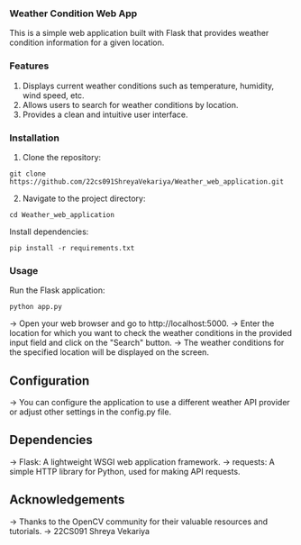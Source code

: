 ### Weather Condition Web App
This is a simple web application built with Flask that provides weather condition information for a given location.

### Features
1. Displays current weather conditions such as temperature, humidity, wind speed, etc.
2. Allows users to search for weather conditions by location.
3. Provides a clean and intuitive user interface.
### Installation
1. Clone the repository:
```
git clone https://github.com/22cs091ShreyaVekariya/Weather_web_application.git
```
2. Navigate to the project directory:
 ```
cd Weather_web_application
```
Install dependencies:
```
pip install -r requirements.txt
```
### Usage
Run the Flask application:
```
python app.py
```
-> Open your web browser and go to http://localhost:5000.
-> Enter the location for which you want to check the weather conditions in the provided input field and click on the "Search" button.
-> The weather conditions for the specified location will be displayed on the screen.
## Configuration
-> You can configure the application to use a different weather API provider or adjust other settings in the config.py file.

## Dependencies
-> Flask: A lightweight WSGI web application framework.
-> requests: A simple HTTP library for Python, used for making API requests.

## Acknowledgements
-> Thanks to the OpenCV community for their valuable resources and tutorials.
-> 22CS091 Shreya Vekariya
